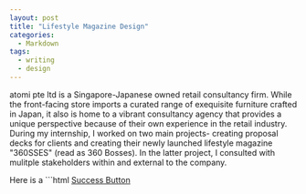 ```yaml
---
layout: post
title: "Lifestyle Magazine Design"
categories:
  - Markdown
tags:
  - writing
  - design
---
```


atomi pte ltd is a Singapore-Japanese owned retail consultancy firm. While the front-facing store imports a curated range of exequisite furniture crafted in Japan, it also is home to a vibrant consultancy agency that provides a unique perspective because of their own experience in the retail industry. During my internship, I worked on two main projects- creating proposal decks for clients and creating their newly launched lifestyle magazine "360SSES" (read as 360 Bosses). In the latter project, I consulted with mulitple stakeholders within and external to the company. 

Here is a ```html
<a href="https://cdn.shopify.com/s/files/1/2323/7323/files/360sses_Design_Lifestyle_e-Magazine_Issue_II_-_Low_Res-compressed.pdf?561207532253625602" class="btn_success">Success Button</a>
``` to parts of the magazine: 
